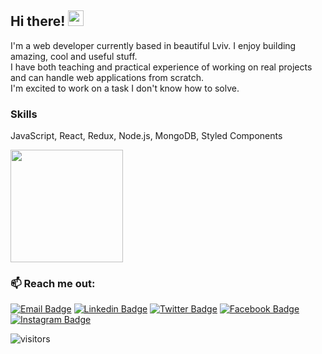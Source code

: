 ## Hi there! <img src="https://media.giphy.com/media/hvRJCLFzcasrR4ia7z/giphy.gif" style="width: 25px;">

I'm a web developer currently based in beautiful Lviv. I enjoy building amazing, cool and useful stuff. <br /> 
I have both teaching and practical experience of working on real projects and can handle web applications from scratch. <br />
I'm excited to work on a task I don't know how to solve.

### Skills
JavaScript, React, Redux, Node.js, MongoDB, Styled Components

<p>
<!--  <img height="180em" src="https://github-readme-stats.vercel.app/api?username=andrewsinelnikov&show_icons=true&hide_border=true&&count_private=true&include_all_commits=true" />-->
  <img height="180em" src="https://github-readme-stats.vercel.app/api/top-langs/?username=andrewsinelnikov&exclude_repo=KNN-Image-Classification&show_icons=true&hide_border=true&layout=compact&langs_count=8"/>
</p>

### 📫 Reach me out:
<!--[![Website Badge](https://img.shields.io/badge/Website-3b5998?style=flat-square&logo=google-chrome&logoColor=white)](https://gkassym.netlify.app)-->
[![Email Badge](https://img.shields.io/badge/Gmail-D14836?style=flat-square&logo=gmail&logoColor=white)](mailto:ansinelnikov@gmail.com)
[![Linkedin Badge](https://img.shields.io/badge/-LinkedIn-0e76a8?style=flat-square&logo=Linkedin&logoColor=white)](https://www.linkedin.com/in/andrew-sinelnikov-74683b186)
[![Twitter Badge](https://img.shields.io/badge/-Twitter-00acee?style=flat-square&logo=Twitter&logoColor=white)](https://twitter.com/Andrew79361148)
[![Facebook Badge](https://img.shields.io/badge/Facebook-1877F2?style=flat-square&logo=facebook&logoColor=white)](https://facebook.com/andrew.sinelnikov)
[![Instagram Badge](https://img.shields.io/badge/-Instagram-e4405f?style=flat-square&logo=Instagram&logoColor=white)](https://www.instagram.com/andrewsinelnikov)

![visitors](https://visitor-badge.glitch.me/badge?page_id=andrewsinelnikov.andrewsinelnikov)


<!--
**andrewsinelnikov/andrewsinelnikov** is a ✨ _special_ ✨ repository because its `README.md` (this file) appears on your GitHub profile.

Here are some ideas to get you started:

- 🔭 I’m currently working on ...
- 🌱 I’m currently learning ...
- 👯 I’m looking to collaborate on ...
- 🤔 I’m looking for help with ...
- 💬 Ask me about ...
- 📫 How to reach me: ...
- 😄 Pronouns: ...
- ⚡ Fun fact: ...
-->
